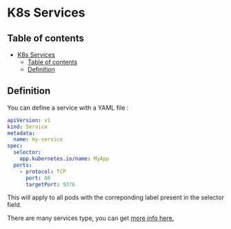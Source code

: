 # K8s Services

## Table of contents

- [K8s Services](#k8s-services)
  - [Table of contents](#table-of-contents)
  - [Definition](#definition)

## Definition

You can define a service with a YAML file :

```yaml
apiVersion: v1
kind: Service
metadata:
  name: my-service
spec:
  selector:
    app.kubernetes.io/name: MyApp
  ports:
    - protocol: TCP
      port: 80
      targetPort: 9376
```

This will apply to all pods with the correponding label present in the selector field.

There are many services type, you can get [more info here.](https://kubernetes.io/docs/concepts/services-networking/service)
